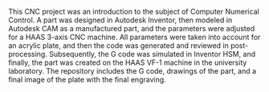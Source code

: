 This CNC project was an introduction to the subject of Computer Numerical Control. A part was designed in Autodesk Inventor, then modeled in Autodesk CAM as a manufactured part, and the parameters were adjusted for a HAAS 3-axis CNC machine. All parameters were taken into account for an acrylic plate, and then the code was generated and reviewed in post-processing. 
Subsequently, the G code was simulated in Inventor HSM, and finally, the part was created on the HAAS VF-1 machine in the university laboratory.
The repository includes the G code, drawings of the part, and a final image of the plate with the final engraving.